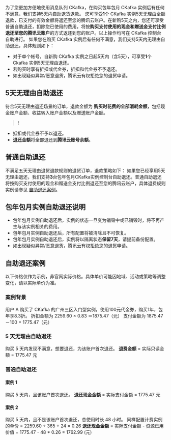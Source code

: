 为了您更加方便地使用消息队列 CKafka，在购买包年包月 CKafka 实例后有任何不满意，我们支持5天内自助退货退款。
您可享受**1**个 CKafka 实例5天无理由全额退款，已支付的有效金额将返还至您的腾讯云账户。在新购5天之内，您还可享受普通自助退还，扣除您已使用的费用，将按**购买支付使用的现金和赠送金支付比例退还至您的腾讯云账户**的方式返还到您的账户。以上操作均可在 CKafka 控制台自助进行。
如果您在购买 CKafka 实例后有任何不满意，我们支持5天内无理由自助退还，具体规则如下：
- 对于单个帐号，自新购 CKafka 实例之日起5天内（含5天），可享受**1**个 Ckafka 实例5天无理由退还。
- 若购买时享有折扣或代金券，折扣和代金券不予退还。
- 如出现疑似异常/恶意退货，腾讯云有权拒绝您的退货申请。

## 5天无理由自助退还
符合5天无理由退还场景的订单，退款金额为 **购买时花费的全部消耗金额**，包括现金账户金额、收益转入账户金额以及赠送账户金额。

>!
- 抵扣或代金券不予以退还。
- **退还金额**将全部退还到**腾讯云账号余额**。


## 普通自助退还
不满足五天无理由退货退款规则的退货订单，退款策略如下：
如果您已经享用5天无理由退还，我们支持**3**台包年包月CKafka实例控制台自助退还。普通自助退还将按购买支付使用的现金和赠送金支付比例退还至您的腾讯云账户，具体退费规则实例请参见 [自助退还案例](#jump)。


## 包年包月实例自助退还说明
- 包年包月实例自助退还后，实例的状态一旦变为销毁中或已销毁时，将不再产生与该实例相关的费用。
- 包年包月实例自助退还后，所有配置将被清除且不可恢复。
- 包年包月实例自助退还后，实例将以隔离状态**保留7天**，请提前备份配置。
- 如出现疑似异常/恶意退货，腾讯云有权拒绝您的退货申请。


## <span id="jump">自助退还案例</span>
以下价格仅作为示例，非官网实际价格。具体单价可能因地域、活动或策略等调整变化，请以实际单价为准。

### 案例背景
用户 A 购买了 CKafka 的广州三区入门型实例，使用100元代金券，购买1年，包年享8.3折。
折扣金额为 2259.60 × 0.83 ＝1875.47（元）
支付金额为 1875.47 －100 = 1775.47（元）

### 5 天无理由自助退还
购买 5 天内发现不满意，想要退还，为该账户首次退还。
**退费金额** = 实际只读金额 = 1775.47 元

### 普通自助退还
#### 案例 1
购买 5 天内，且该账户首次退还。
**退还现金金额** = 实际支付金额 = 1775.47 元

#### 案例 2
购买 5 天内，且不是该账户首次退还，总使用时长 48 小时。
同样配置计费实例的单价 = 2259.60 ÷ 365 ÷ 24 = 0.26
**退还现金金额** = 实际支付金额 - 资源已用价值 = 1775.47 - 48 \* 0.26 = 1762.99 (元)

